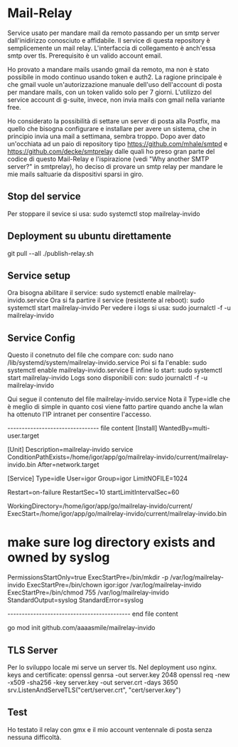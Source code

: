 # Mail-Relay
Service  usato per mandare mail da remoto passando per un smtp server dall'inidirizzo conosciuto
e affidabile.
Il service di questa repository è semplicemente un mail relay. 
L'interfaccia di collegamento è anch'essa smtp over tls. 
Prerequisito è un valido account email.

Ho provato a mandare mails usando gmail da remoto, ma non è stato possibile in modo continuo usando token e auth2.
La ragione principale è che gmail vuole un'autorizzazione manuale dell'uso dell'account di 
posta per mandare mails, con un token valido solo per 7 giorni. 
L'utilizzo del service account di g-suite, invece, non invia mails con gmail nella variante free.

Ho considerato la possibilità di settare un server di posta alla Postfix, ma quello che bisogna
configurare e installare per avere un sistema, che in principio invia una mail a settimana,
sembra troppo. 
Dopo aver dato un'occhiata ad un paio di repository tipo
https://github.com/mhale/smtpd e https://github.com/decke/smtprelay dalle quali ho preso gran parte del codice
di questo Mail-Relay e l'ispirazione (vedi "Why another SMTP server?" in smtprelay), ho deciso
di provare un smtp relay per mandare le mie mails saltuarie da dispositivi sparsi in giro.

## Stop del service
Per stoppare il sevice si usa:
sudo systemctl stop mailrelay-invido

## Deployment su ubuntu direttamente
git pull --all
./publish-relay.sh

## Service setup
Ora bisogna abilitare il service:
sudo systemctl enable mailrelay-invido.service
Ora si fa partire il service (resistente al reboot):
sudo systemctl start mailrelay-invido
Per vedere i logs si usa:
sudo journalctl -f -u mailrelay-invido

## Service Config
Questo il conetnuto del file che compare con:
sudo nano /lib/systemd/system/mailrelay-invido.service
Poi si fa l'enable:
sudo systemctl enable mailrelay-invido.service
E infine lo start:
sudo systemctl start mailrelay-invido
Logs sono disponibili con:
sudo journalctl -f -u mailrelay-invido

Qui segue il contenuto del file mailrelay-invido.service
Nota il Type=idle che è meglio di simple in quanto così 
viene fatto partire quando anche la wlan ha ottenuto l'IP intranet
per consentire l'accesso.

-------------------------------- file content
[Install]
WantedBy=multi-user.target

[Unit]
Description=mailrelay-invido service
ConditionPathExists=/home/igor/app/go/mailrelay-invido/current/mailrelay-invido.bin
After=network.target

[Service]
Type=idle
User=igor
Group=igor
LimitNOFILE=1024

Restart=on-failure
RestartSec=10
startLimitIntervalSec=60

WorkingDirectory=/home/igor/app/go/mailrelay-invido/current/
ExecStart=/home/igor/app/go/mailrelay-invido/current/mailrelay-invido.bin

# make sure log directory exists and owned by syslog
PermissionsStartOnly=true
ExecStartPre=/bin/mkdir -p /var/log/mailrelay-invido
ExecStartPre=/bin/chown igor:igor /var/log/mailrelay-invido
ExecStartPre=/bin/chmod 755 /var/log/mailrelay-invido
StandardOutput=syslog
StandardError=syslog

------------------------------------------- end file content

go mod init github.com/aaaasmile/mailrelay-invido


## TLS Server
Per lo sviluppo locale mi serve un server tls. Nel deployment uso nginx.
keys and certificate:
openssl genrsa -out server.key 2048
openssl req -new -x509 -sha256 -key server.key -out server.crt -days 3650
srv.ListenAndServeTLS("cert/server.crt", "cert/server.key")

## Test
Ho testato il relay con gmx e il mio account ventennale di posta senza nessuna difficoltà.


